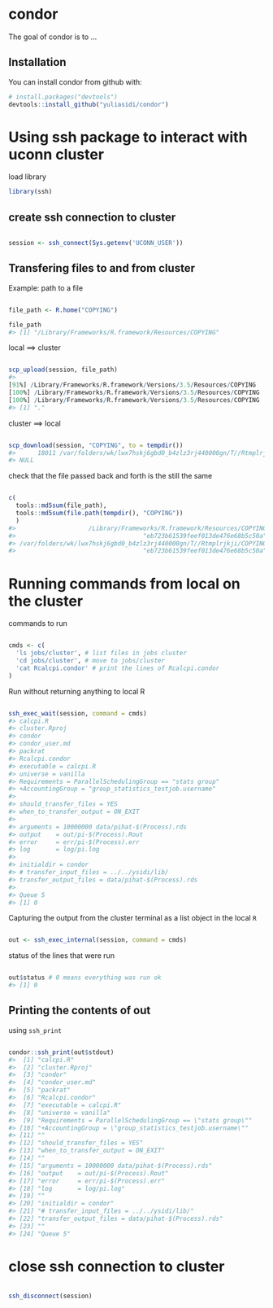 
<!-- README.md is generated from README.Rmd. Please edit that file -->
condor
======

The goal of condor is to ...

Installation
------------

You can install condor from github with:

``` r
# install.packages("devtools")
devtools::install_github("yuliasidi/condor")
```

Using ssh package to interact with uconn cluster
================================================

load library

``` r
library(ssh)
```

create ssh connection to cluster
--------------------------------

``` r

session <- ssh_connect(Sys.getenv('UCONN_USER'))
```

Transfering files to and from cluster
-------------------------------------

Example: path to a file

``` r

file_path <- R.home("COPYING")

file_path
#> [1] "/Library/Frameworks/R.framework/Resources/COPYING"
```

local ==&gt; cluster

``` r

scp_upload(session, file_path)
#> 
[91%] /Library/Frameworks/R.framework/Versions/3.5/Resources/COPYING
[100%] /Library/Frameworks/R.framework/Versions/3.5/Resources/COPYING
[100%] /Library/Frameworks/R.framework/Versions/3.5/Resources/COPYING
#> [1] "."
```

cluster ==&gt; local

``` r

scp_download(session, "COPYING", to = tempdir())
#>      18011 /var/folders/wk/lwx7hskj6gbd0_b4zlz3rj440000gn/T//Rtmplrjkji/COPYING
#> NULL
```

check that the file passed back and forth is the still the same

``` r

c(
  tools::md5sum(file_path),
  tools::md5sum(file.path(tempdir(), "COPYING"))
  )
#>                    /Library/Frameworks/R.framework/Resources/COPYING 
#>                                   "eb723b61539feef013de476e68b5c50a" 
#> /var/folders/wk/lwx7hskj6gbd0_b4zlz3rj440000gn/T//Rtmplrjkji/COPYING 
#>                                   "eb723b61539feef013de476e68b5c50a"
```

Running commands from local on the cluster
==========================================

commands to run

``` r

cmds <- c(
  'ls jobs/cluster', # list files in jobs cluster
  'cd jobs/cluster', # move to jobs/cluster
  'cat Rcalcpi.condor' # print the lines of Rcalcpi.condor
)
```

Run without returning anything to local R

``` r

ssh_exec_wait(session, command = cmds)
#> calcpi.R
#> cluster.Rproj
#> condor
#> condor_user.md
#> packrat
#> Rcalcpi.condor
#> executable = calcpi.R
#> universe = vanilla
#> Requirements = ParallelSchedulingGroup == "stats group"
#> +AccountingGroup = "group_statistics_testjob.username"
#> 
#> should_transfer_files = YES
#> when_to_transfer_output = ON_EXIT
#> 
#> arguments = 10000000 data/pihat-$(Process).rds
#> output    = out/pi-$(Process).Rout
#> error     = err/pi-$(Process).err
#> log       = log/pi.log
#> 
#> initialdir = condor
#> # transfer_input_files = ../../ysidi/lib/
#> transfer_output_files = data/pihat-$(Process).rds
#> 
#> Queue 5
#> [1] 0
```

Capturing the output from the cluster terminal as a list object in the local `R`

``` r

out <- ssh_exec_internal(session, command = cmds)
```

status of the lines that were run

``` r

out$status # 0 means everything was run ok
#> [1] 0
```

Printing the contents of out
----------------------------

using `ssh_print`

``` r

condor::ssh_print(out$stdout)
#>  [1] "calcpi.R"                                                 
#>  [2] "cluster.Rproj"                                            
#>  [3] "condor"                                                   
#>  [4] "condor_user.md"                                           
#>  [5] "packrat"                                                  
#>  [6] "Rcalcpi.condor"                                           
#>  [7] "executable = calcpi.R"                                    
#>  [8] "universe = vanilla"                                       
#>  [9] "Requirements = ParallelSchedulingGroup == \"stats group\""
#> [10] "+AccountingGroup = \"group_statistics_testjob.username\"" 
#> [11] ""                                                         
#> [12] "should_transfer_files = YES"                              
#> [13] "when_to_transfer_output = ON_EXIT"                        
#> [14] ""                                                         
#> [15] "arguments = 10000000 data/pihat-$(Process).rds"           
#> [16] "output    = out/pi-$(Process).Rout"                       
#> [17] "error     = err/pi-$(Process).err"                        
#> [18] "log       = log/pi.log"                                   
#> [19] ""                                                         
#> [20] "initialdir = condor"                                      
#> [21] "# transfer_input_files = ../../ysidi/lib/"                
#> [22] "transfer_output_files = data/pihat-$(Process).rds"        
#> [23] ""                                                         
#> [24] "Queue 5"
```

close ssh connection to cluster
===============================

``` r
      
ssh_disconnect(session)
```
